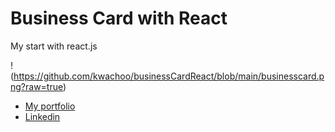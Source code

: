 # Business Card with React
My start with react.js

!(https://github.com/kwachoo/businessCardReact/blob/main/businesscard.png?raw=true)

- [My portfolio](https://lk-design.pl)
- [Linkedin](https://www.linkedin.com/in/lukaszkwasinski/)

